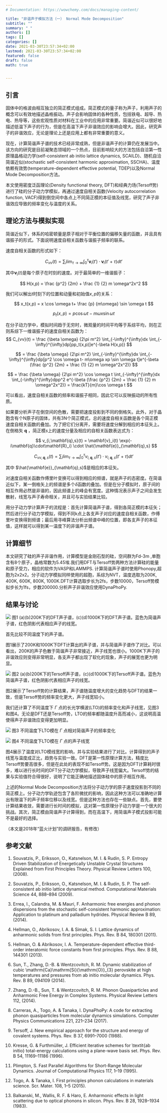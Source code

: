 ```yaml
---
# Documentation: https://wowchemy.com/docs/managing-content/

title: "非谐声子模拟方法（一） Normal Mode Decomposition"
subtitle: ""
summary: " "
authors: []
tags: []
categories: []
date: 2021-03-30T23:57:34+02:00
lastmod: 2021-03-30T23:57:34+02:00
featured: false
draft: false
math: true


---
```





## 引言

固体中的格波由相互独立的简正模式组成。简正模式的量子称为声子，利用声子的概念可以有效地描述晶格振动。声子会影响固体的各种性质，包括铁电、超导、热电、热导等，这些宏观性质对材料在工业中的应用非常重要。简谐近似可以很好地描述低温下声子的行为，但是在高温下声子非谐效应的影响会增大。因此，研究声子的非谐效应，无论是理论上还是应用上都有非常重要的意义。

现在，计算简谐声子谱的技术已经非常成熟，但是非谐声子的计算仍在发展当中。该方向的研究是目前凝聚态领域的一个热点，目前影响较大的方法包括自洽第一性原理晶格动力学(self-consistent ab initio lattice dynamics, SCAILD)、随机自洽简谐近似(stochastic self-consistent harmonic approximation, SSCHA)、温度依赖有效势(temperature-dependent effective potential, TDEP)以及Normal Mode Decomposition方法。

本文使用密度泛函理论(Density functional theory, DFT)和经典力场(Tersoff势)进行了硅的分子动力学模拟，再通过速度自相关函数(Velocity autocorrelation function, VACF)得到倒空间中各点上不同简正模的本征值及线宽，研究了声子非谐效应导致的频率变化与温度的关系。

## 理论方法与模拟实现

简谐近似下，体系的哈密顿量是原子相对于平衡位置的偏移矢量的函数，并且具有谐振子的形式。下面说明速度自相关函数与谐振子频率的联系。

速度自相关函数的形式如下：


$$
C_{vv}(t) = \sum_i \lim_{\tau \to \infty} \int_0^\tau \mathbf{v}_i(t') \cdot \mathbf{v}_i(t'+\tau)dt'
$$


其中$\mathbf{v}_i(t)$是每个原子在时刻的速度。对于最简单的一维谐振子：

$$
H(x,p) = \frac {p^2} {2m} + \frac {1} {2} m \omega^2x^2
$$

我们可以解出$t$时刻下的位置和动量和初始值$x,p$的关系：

$$
x_t(x,p) = x \cos \omega t+ \frac {p} {m\omega} \sin \omega t
$$

$$
p_t(x,p) = p \cos \omega t- m\omega x \sin \omega t
$$


在分子动力学中，模拟时间趋于无穷时，微观量的时间平均等于系综平均，则在正则系综下一维谐振子的速度自相关函数为：
$$
C_{vv}(t) = \frac {\beta \omega} {2\pi m^2} \int_{-\infty}^{\infty}dx \int_{-\infty}^{\infty}dp[pp_t(x,p)]e^{-\beta H(x,p)}
$$

$$
= \frac {\beta \omega} {2\pi m^2} \int_{-\infty}^{\infty}dx \int_{-\infty}^{\infty}dp[p^2 \cos \omega t- m\omega xp \sin \omega t]e^{-\beta (\frac {p^2} {2m} + \frac {1} {2} m \omega^2x^2)}
$$

$$
= \frac {\beta \omega} {2\pi m^2} \cos \omega t \int_{-\infty}^{\infty}dx \int_{-\infty}^{\infty}dpp^2 e^{-\beta (\frac {p^2} {2m} + \frac {1} {2} m \omega^2x^2)} = \frac{kT}{m}\cos \omega t
$$


可以看出，速度自相关函数的频率和谐振子相同，因此它可以反映振动的所有性质。

如果要分析声子在倒空间的色散，需要把速度投影到不同的倒格矢。此外，对于晶胞含有个N原子的固体，共有3N个简正模式，总的速度自相关函数是各个简正模速度自相关函数的叠加。为了把它们分离开，需要将速度分解到相应的本征矢上。在倒格矢 $\mathbf{q}$ ，简正模$s$上的速度分量及相应的自相关函数表达式为：

$$
v_{i,\mathbf{q},s}(t) = \mathbf{v}_i(t) \exp(-i\mathbf{q}\cdot\mathbf{R}_i) \cdot \hat{\mathbf{e}}_{\mathbf{q},s}
$$

$$
C_{vv,\mathbf{q},s}(t) = \sum_i \lim_{\tau \to \infty} \int_0^\tau v_{i,\mathbf{q},s}(t') \cdot v_{i,\mathbf{q},s}(t'+\tau)dt'
$$



其中 $\hat{\mathbf{e}}_{\mathbf{q},s}$是相应的本征矢。

对速度自相关函数作傅里叶变换可以得到相应的频谱，就是声子的态密度。在简谐近似下，某一倒格矢上的频谱是多个$\delta$函数的叠加。但是在分子模拟时，原子间的相互作用必然是非谐的，因此频谱上的峰会有宽度。这种情况表示声子之间会发生散射，线宽与声子寿命相关，并且可与实验结果比较。

用分子动力学计算声子的流程是：首先计算简谐声子谱，得到各简正模的本征矢；然后进行分子动力学模拟，得到不同k点上各支声子对应的速度自相关函数，作傅里叶变换得到频谱；最后用寻峰算法分析出频谱中峰的位置，即各支声子的本征值，这样就可以得到某一温度下的非谐声子谱。

## 计算细节

本文研究了硅的声子非谐作用，计算模型是金刚石型的硅，空间群为Fd-3m ,单胞含有8个原子，晶格常数为5.45埃.我们用DFT与Tersoff势两种方法计算硅的能量和原子受力，相应的软件为VASP和LAMMPS. 计算简谐声子谱时使用Phonopy,超胞为2x2x2。分子动力学模拟同样使用的超胞，系综为NVT，温度选取为200K, 400K, 600K, 800K, 1000K.DFT计算选取步长为2fs，步数10000，Tersoff势模拟步长为1fs，步数200000.分析声子非谐效应使用DynaPhoPy.

## 结果与讨论

![](images/vasp.png)
图1 (a)(b)200K下的DFT声子谱，(c)(d)1000K下的DFT声子谱。蓝色为简谐声子谱，红色阴影代表相应声子的线宽。
<!-- {% asset_img vasp.png %} -->

<!-- {{< figure src="/images/vasp.png" title="图1 (a)(b)200K下的DFT声子谱，(c)(d)1000K下的DFT声子谱。蓝色为简谐声子谱，红色阴影代表相应声子的线宽。" >}} -->

<!-- 图1 (a)(b)200K下的DFT声子谱，(c)(d)1000K下的DFT声子谱。蓝色为简谐声子谱，红色阴影代表相应声子的线宽。 -->

首先比较不同温度下的声子谱。

图1展示了200K和1000K下DFT计算出的声子谱，并与简谐声子谱作了对比。可以看出，200K的声子色散于简谐声子非常接近，声子线宽也很小。1000K下声子的非谐效应则变得非常明显，各支声子都出现了软化的现象，声子的展宽也更为明显。

![](lammps.png)
图2 (a)(b)200K下的Tersoff声子谱，(c)(d)1000K下的Tersoff声子谱。蓝色为简谐声子谱，红色阴影代表相应声子的线宽。
<!-- {% asset_img lammps.png %} -->
<!-- {{< figure src="/images/lammps.png" title="图2 (a)(b)200K下的Tersoff声子谱，(c)(d)1000K下的Tersoff声子谱。蓝色为简谐声子谱，红色阴影代表相应声子的线宽。" >}} -->


图2展示了Tersoff势的计算结果，声子谱随温度增大的变化趋势与DFT的结果一致，但是Tersoff势的频率变化更大，声子线宽较小。

我们还计算了不同温度下 $\Gamma$ 点的长光学横波(LTO)的频率变化和声子线宽，见图3和图4。无论是DFT还是Tersoff势，LTO的频率都随温度升高而减小，这说明高温使得声子非谐效应变得更加明显。

![](omega.png)
图3 不同温度下LTO模在 $\Gamma$ 点相对简谐声子的频率变化
<!-- {% asset_img omega.png %} -->

<!-- {{< figure src="/images/omega.png" title="图3 不同温度下LTO模在 $\Gamma$ 点相对简谐声子的频率变化" >}} -->


![](linewidth.png)
图4 不同温度下LTO模在 $\Gamma$ 点的声子线宽
<!-- {% asset_img linewidth.png %} -->
<!-- {{< figure src="/images/linewidth.png" title="图4 不同温度下LTO模在 $\Gamma$ 点的声子线宽" >}} -->


图4展示了温度对LTO模线宽的影响，并与实验结果进行了对比。计算得到的声子线宽与温度成正比，趋势与实验一致。DFT是第一性原理计算方法，精度比Tersoff势要高很多，但是在此处的表现不如Tersoff势。这是因为DFT计算耗时很多，难以进行长时间的DFT分子动力学模拟，导致声子线宽偏大。Tersoff势的结果与实验值符合得很好，说明了它能正确地描述固体硅中的原子相互作用。

上述的Normal Mode Decomposition方法将分子动力学的原子速度投影到不同的简正模上。分子动力学轨迹包含了各阶微扰的影响，因此这种方法可以准确地计算出有限温下的声子频率位移以及线宽。但是这种方法也存在一些缺点。首先，要使计算结果收敛，需要进行长时间的模拟，这对第一性原理分子动力学是一个很大的挑战。其次，简正模由简谐声子计算得到，而在高温下，用简谐声子模式投影可能不是最好的选择。

（本文是2018年“蓝火计划”的调研报告，有修改）

## 参考文献

1. Souvatzis, P., Eriksson, O., Katsnelson, M. I. & Rudin, S. P. Entropy Driven Stabilization of Energetically Unstable Crystal Structures Explained from First Principles Theory. Physical Review Letters  100, (2008).

2. Souvatzis, P., Eriksson, O., Katsnelson, M. I. & Rudin, S. P. The self-consistent ab initio lattice dynamical method. Computational Materials Science  44, 888–894 (2009).

3. Errea, I., Calandra, M. & Mauri, F. Anharmonic free energies and phonon dispersions from the stochastic self-consistent harmonic approximation: Application to platinum and palladium hydrides. Physical Review B  89, (2014).

4. Hellman, O., Abrikosov, I. A. & Simak, S. I. Lattice dynamics of anharmonic solids from first principles. Phys. Rev. B  84, 180301 (2011).

5. Hellman, O. & Abrikosov, I. A. Temperature-dependent effective third-order interatomic force constants from first principles. Phys. Rev. B  88, 144301 (2013).

6. Sun, T., Zhang, D.-B. & Wentzcovitch, R. M. Dynamic stabilization of cubic \mathrm{Ca}\mathrm{Si}{\mathrm{O}}_{3} perovskite at high temperatures and pressures from ab initio molecular dynamics. Phys. Rev. B  89, 094109 (2014).

7. Zhang, D.-B., Sun, T. & Wentzcovitch, R. M. Phonon Quasiparticles and Anharmonic Free Energy in Complex Systems. Physical Review Letters  112, (2014).

8. Carreras, A., Togo, A. & Tanaka, I. DynaPhoPy: A code for extracting phonon quasiparticles from molecular dynamics simulations. Computer Physics Communications  221, 221–234 (2017).

9. Tersoff, J. New empirical approach for the structure and energy of covalent systems. Phys. Rev. B  37, 6991–7000 (1988).

10. Kresse, G. & Furthmüller, J. Efficient iterative schemes for \textit{ab initio} total-energy calculations using a plane-wave basis set. Phys. Rev. B  54, 11169–11186 (1996).

11. Plimpton, S. Fast Parallel Algorithms for Short-Range Molecular Dynamics. Journal of Computational Physics  117, 1–19 (1995).

12. Togo, A. & Tanaka, I. First principles phonon calculations in materials science. Scr. Mater.  108, 1–5 (2015).

13. Balkanski, M., Wallis, R. F. & Haro, E. Anharmonic effects in light scattering due to optical phonons in silicon. Phys. Rev. B  28, 1928–1934 (1983).

